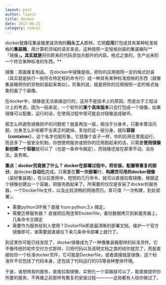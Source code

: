 ```yaml
---
layout: post
author: liuxin
title: docker
date: 2017-06-21
category: comsol
---
```


docker就像往集装箱里装货物的**码头工人**那样，它把**应用**打包成具有某种标准规格的**集装箱**，用计算机领域的语言来说，这种按照一定规格封装的集装箱叫**「镜像」**。其实就是**将你原来的代码添加点额外的内容，格式之类的，生产出来的一个符合某种标准的东西。**

镜像：原画像复制品。
在docker中镜像是指，把你的应用按照一定的格式封装（其实就是执行一些符合特定规的命令行）成一种具有某种标准规格的东西（就像集装箱把你的货物封装起来类似）。形象的说，就是把你的应用按照一定的格式抽象的画了个画像。

在docker中，镜像是无法直接运行的，这并不是技术上的原因，而是出于工程设计上的考虑。因为一般来说，一个软件的**某个具体版本**只会打包成一个镜像。如果镜像可以配置，运行的话，在使用过程中很可能会对镜像造成破坏。

那怎么样避免镜像损坏的问题呢？就是再加一层，相当于分身术，只要本尊没问题，分身怎么扑街都不会真正的跪掉。多加的这一层分身，就叫**容器（container）**，这个名字也挺形象，它就像个盒子一样，你的应用在里面运行，而且多了一层安全机制。你想使用服务或把你的应用跑起来的话，只需要**使用镜像新创建一个容器**就可以了（也是一条命令搞定），而镜像还放在那里不动，没办法，金贵嘛。

**重点：**docker究竟做了什么？
docker在部署过程中，将**安装，配置等重复的部分**，由docker**自动化**完成。只需要在**第一次部署**时，**构建完可用的docker镜像**（装好集装箱），在以后使用中，短短的几行命令，就可以直接拉取镜像，根据这个镜像创建出一个容器，把服务跑起来了。所需要的仅仅是安装了docker的服务器，一个Dockerfile文件，以及比较流畅的网络而已。真可谓『一次构建，到处部署』。

* 需要python3环境？直接 from python:3.x 搞定。
* 需要迁移服务器？ 直接把应用连带Dockerfile，备份数据拷贝到新服务器上，几条命令又搞定
* 需要作为服务给别人使用？Dockerfile即是最清晰的部署文档，维护一个官方镜像即可，谁需要就直接拉下来几条命令部署上就行了。

到这里你可能已经发现了，docker镜像成为了一种像集装箱那样的标准货件。它不像传统的软件交付方式那样，只把代码以及说明文档之类的给你就完了，而是直接给你一个标准docker货件，它可能是Dockerfile，或者直接就是镜像，这个标准件不仅包括了代码本身，还包括了代码运行的OS等各种整体环境。

于是，谁想用我的服务，直接拉取镜像，实例化一个容器就可以了，能直接提供你所要的服务，不再像之前那样有繁复的安装过程————这些都有人给你做过了。
